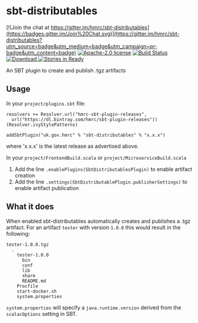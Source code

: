 # sbt-distributables

[![Join the chat at https://gitter.im/hmrc/sbt-distributables](https://badges.gitter.im/Join%20Chat.svg)](https://gitter.im/hmrc/sbt-distributables?utm_source=badge&utm_medium=badge&utm_campaign=pr-badge&utm_content=badge) [![Apache-2.0 license](http://img.shields.io/badge/license-Apache-brightgreen.svg)](http://www.apache.org/licenses/LICENSE-2.0.html) [![Build Status](https://travis-ci.org/hmrc/sbt-distributables.svg)](https://travis-ci.org/hmrc/sbt-distributables) [ ![Download](https://api.bintray.com/packages/hmrc/sbt-plugin-releases/sbt-distributables/images/download.svg) ](https://bintray.com/hmrc/sbt-plugin-releases/sbt-distributables/_latestVersion) [![Stories in Ready](https://badge.waffle.io/hmrc/sbt-distributables.png?label=ready&title=Ready)](https://waffle.io/hmrc/sbt-distributables)

An SBT plugin to create and publish .tgz artifacts

Usage
-----

In your `project/plugins.sbt` file:
```
resolvers += Resolver.url("hmrc-sbt-plugin-releases",
  url("https://dl.bintray.com/hmrc/sbt-plugin-releases"))(Resolver.ivyStylePatterns)

addSbtPlugin("uk.gov.hmrc" % "sbt-distributables" % "x.x.x")
```

where 'x.x.x' is the latest release as advertised above.

In your `project/FrontendBuild.scala` or `project/MicroserviceBuild.scala`

1. Add the line ```.enablePlugins(SbtDistributablesPlugin)``` to enable artifact creation
2. Add the line ```.settings(SbtDistributablePlugin.publisherSettings)``` to enable artifact publication

What it does
------------

When enabled sbt-distributables automatically creates and publishes a .tgz artifact. For an artifact `tester` with version `1.0.0` this would result in the following:

```
tester-1.0.0.tgz
  .
    tester-1.0.0
      bin
      conf
      lib
      share
      README.md
    Procfile
    start-docker.sh
    system.properties
```

`system.properties` will specify a `java.runtime.version` derived from the `scalacOptions` setting in SBT. 
